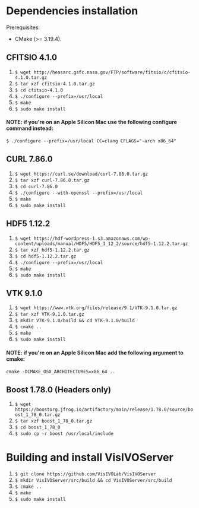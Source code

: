 # Dependencies installation
Prerequisites:
- CMake (>= 3.19.4).

## CFITSIO 4.1.0
1. `$ wget http://heasarc.gsfc.nasa.gov/FTP/software/fitsio/c/cfitsio-4.1.0.tar.gz`
1. `$ tar xzf cfitsio-4.1.0.tar.gz`
1. `$ cd cfitsio-4.1.0`
1. `$ ./configure --prefix=/usr/local`
1. `$ make`
1. `$ sudo make install`

#### NOTE: if you're on an Apple Silicon Mac use the following configure command instead:
`$ ./configure --prefix=/usr/local CC=clang CFLAGS="-arch x86_64"`

## CURL 7.86.0
1. `$ wget https://curl.se/download/curl-7.86.0.tar.gz`
1. `$ tar xzf curl-7.86.0.tar.gz`
1. `$ cd curl-7.86.0`
1. `$ ./configure --with-openssl --prefix=/usr/local`
1. `$ make`
1. `$ sudo make install`

## HDF5 1.12.2
1. `$ wget https://hdf-wordpress-1.s3.amazonaws.com/wp-content/uploads/manual/HDF5/HDF5_1_12_2/source/hdf5-1.12.2.tar.gz`
1. `$ tar xzf hdf5-1.12.2.tar.gz`
1. `$ cd hdf5-1.12.2.tar.gz`
1. `$ ./configure --prefix=/usr/local`
1. `$ make`
1. `$ sudo make install`

## VTK 9.1.0
1. `$ wget https://www.vtk.org/files/release/9.1/VTK-9.1.0.tar.gz`
1. `$ tar xzf VTK-9.1.0.tar.gz`
1. `$ mkdir VTK-9.1.0/build && cd VTK-9.1.0/build`
1. `$ cmake ..`
1. `$ make`
1. `$ sudo make install`

#### NOTE: if you're on an Apple Silicon Mac add the following argument to cmake:
`cmake -DCMAKE_OSX_ARCHITECTURES=x86_64 ..`

## Boost 1.78.0 (Headers only)
1. `$ wget https://boostorg.jfrog.io/artifactory/main/release/1.78.0/source/boost_1_78_0.tar.gz`
1. `$ tar xzf boost_1_78_0.tar.gz`
1. `$ cd boost_1_78_0`
1. `$ sudo cp -r boost /usr/local/include`

# Building and install VisIVOServer
1. `$ git clone https://github.com/VisIVOLab/VisIVOServer`
1. `$ mkdir VisIVOServer/src/build && cd VisIVOServer/src/build`
1. `$ cmake ..`
1. `$ make`
1. `$ sudo make install`
